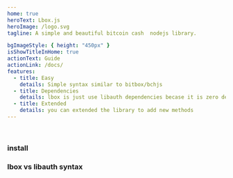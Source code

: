 ```yaml
---
home: true
heroText: Lbox.js
heroImage: /logo.svg
tagline: A simple and beautiful bitcoin cash  nodejs library.

bgImageStyle: { height: "450px" }
isShowTitleInHome: true
actionText: Guide
actionLink: /docs/
features:
  - title: Easy
    details: Simple syntax similar to bitbox/bchjs
  - title: Dependencies
    details: lbox is just use libauth dependencies becase it is zero dependencies
  - title: Extended
    details: you can extended the library to add new methods
---
```


<br/>

### install

<CodeSwitcher :languages="{npm:'Npm',yarn:'Yarn'}" name="packge-manger">
  <template v-slot:npm>

```bash
npm i lbox
```

  </template>
  <template v-slot:yarn>

```bash
yarn add lbox
```

  </template>
</CodeSwitcher>

### lbox vs libauth syntax

<CodeSwitcher :languages="{lbox:'Lbox' , libauth:'libauth'}" name="libauth-bitbox">
  <template v-slot:lbox>

```js
lbox.Address.toLegacyAddress(
  "bitcoincash:qzm47qz5ue99y9yl4aca7jnz7dwgdenl85jkfx3znl"
);
```

  </template>
  <template v-slot:libauth>

```js
let decoded;
let type;
if (cashAddress.split(":").length == 2) {
  // decode Address with prefix
  decoded = libauth.decodeCashAddress(cashAddress);
  if (typeof decoded != "object") throw new Error(decoded);
  type = libauth.CashAddressType[decoded.type].toLocaleLowerCase();
} else {
  decoded = libauth.decodeCashAddressFormatWithoutPrefix(cashAddress);
  if (typeof decoded != "object") throw new Error(decoded);
  type = libauth.CashAddressType[decoded.version].toLocaleLowerCase();
}

// check if Address from test net
type = decoded.prefix == "bitcoincash" ? type : type + "-testnet";

libauth.encodeBase58Address(this.instantiateSha256, type, decoded.hash);
```

  </template>
</CodeSwitcher>
